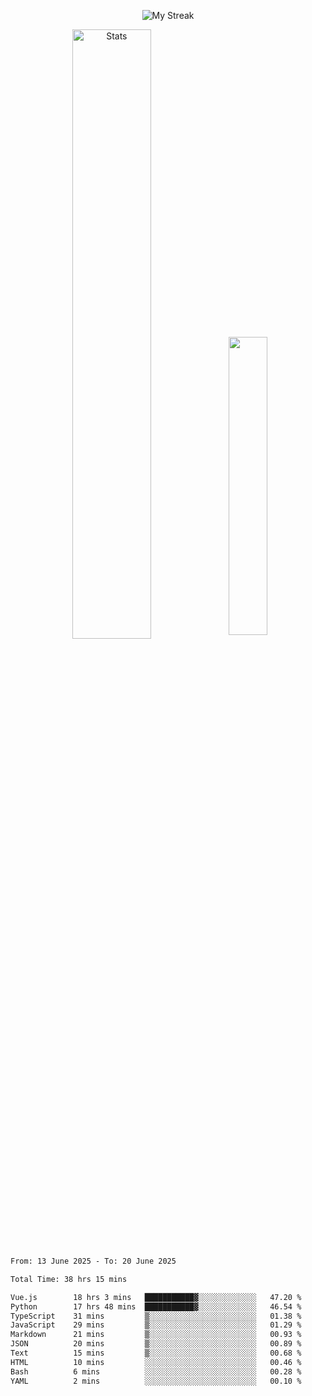 <p align="center">
<picture>
  <source media="(prefers-color-scheme: dark)" srcset="http://github-readme-streak-stats.herokuapp.com?user=semolik&theme=dark&hide_border=true&background=DD272700">
  <img alt="My Streak" src="http://github-readme-streak-stats.herokuapp.com?user=semolik&hide_border=true">
</picture>
</p>
<div align="center">
  <picture>
    <source media="(prefers-color-scheme: dark)" srcset="https://github-readme-stats.vercel.app/api?username=semolik&show_icons=true&bg_color=DD272700&hide_border=true&theme=dark">
        <img alt="Stats" src="https://github-readme-stats.vercel.app/api?username=semolik&show_icons=true&bg_color=DD272700&hide_border=true" width="50%" >
  </picture>
  <sup>
  <picture>
  <source media="(prefers-color-scheme: dark)" srcset="https://github-readme-stats.vercel.app/api/top-langs/?username=semolik&layout=compact&hide_border=true&bg_color=DD272700&theme=dark">
  <img src="https://github-readme-stats.vercel.app/api/top-langs/?username=semolik&layout=compact&hide_border=true" width="35%" />
  </picture>
  </sup>
</div>
<!--START_SECTION:waka-->

```txt
From: 13 June 2025 - To: 20 June 2025

Total Time: 38 hrs 15 mins

Vue.js        18 hrs 3 mins   ███████████▓░░░░░░░░░░░░░   47.20 %
Python        17 hrs 48 mins  ███████████▓░░░░░░░░░░░░░   46.54 %
TypeScript    31 mins         ▒░░░░░░░░░░░░░░░░░░░░░░░░   01.38 %
JavaScript    29 mins         ▒░░░░░░░░░░░░░░░░░░░░░░░░   01.29 %
Markdown      21 mins         ▒░░░░░░░░░░░░░░░░░░░░░░░░   00.93 %
JSON          20 mins         ▒░░░░░░░░░░░░░░░░░░░░░░░░   00.89 %
Text          15 mins         ▒░░░░░░░░░░░░░░░░░░░░░░░░   00.68 %
HTML          10 mins         ░░░░░░░░░░░░░░░░░░░░░░░░░   00.46 %
Bash          6 mins          ░░░░░░░░░░░░░░░░░░░░░░░░░   00.28 %
YAML          2 mins          ░░░░░░░░░░░░░░░░░░░░░░░░░   00.10 %
```

<!--END_SECTION:waka-->

